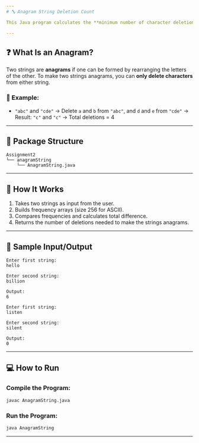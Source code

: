 ```yaml
---
# 🔤 Anagram String Deletion Count

This Java program calculates the **minimum number of character deletions** required to make two strings anagrams of each other.

---
```


## ❓ What Is an Anagram?

Two strings are **anagrams** if one can be formed by rearranging the letters of the other.
To make two strings anagrams, you can **only delete characters** from either string.

### 🧠 Example:

* `"abc"` and `"cde"` → Delete `a` and `b` from `"abc"`, and `d` and `e` from `"cde"` → Result: `"c"` and `"c"` → Total deletions = 4

---

## 📂 Package Structure

```
Assignment2  
└── anagramString  
    └── AnagramString.java
```

---

## 🚀 How It Works

1. Takes two strings as input from the user.
2. Builds frequency arrays (size 256 for ASCII).
3. Compares frequencies and calculates total difference.
4. Returns the number of deletions needed to make the strings anagrams.

---

## 🧾 Sample Input/Output

```
Enter first string:
hello

Enter second string:
billion

Output:
6
```

```
Enter first string:
listen

Enter second string:
silent

Output:
0
```

---

## 💻 How to Run

### **Compile the Program:**

```bash
javac AnagramString.java
```

### **Run the Program:**

```bash
java AnagramString
```

---
